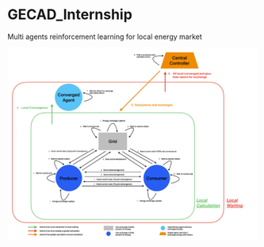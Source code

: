 # GECAD_Internship

Multi agents reinforcement learning for local energy market

![Schéma de communication](Pictures/Communication_Schema.jpg)
